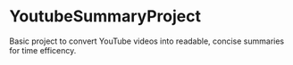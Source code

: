 # YoutubeSummaryProject
Basic project to convert YouTube videos into readable, concise summaries for time efficency.
